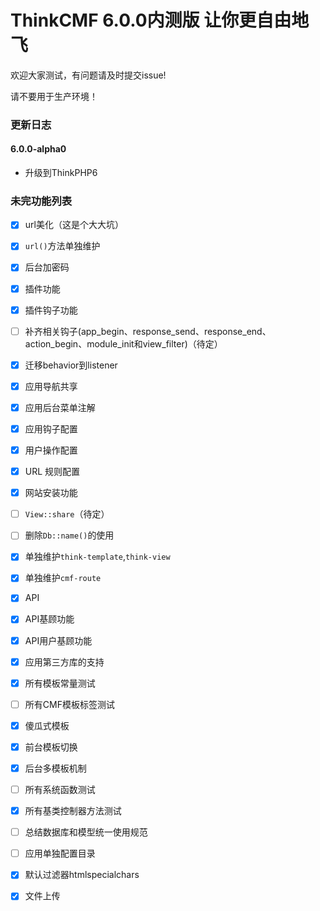 ThinkCMF 6.0.0内测版 让你更自由地飞
===============
欢迎大家测试，有问题请及时提交issue!  

请不要用于生产环境！

### 更新日志
#### 6.0.0-alpha0
* 升级到ThinkPHP6

### 未完功能列表
- [x] url美化（这是个大大坑）
- [x] `url()`方法单独维护
- [x] 后台加密码
- [x] 插件功能
- [x] 插件钩子功能
- [ ] 补齐相关钩子(app_begin、response_send、response_end、action_begin、module_init和view_filter)（待定）
- [x] 迁移behavior到listener
- [x] 应用导航共享
- [x] 应用后台菜单注解
- [x] 应用钩子配置
- [x] 用户操作配置
- [x] URL 规则配置
- [x] 网站安装功能
- [ ] `View::share`（待定）
- [ ] 删除`Db::name()`的使用
- [x] 单独维护`think-template`,`think-view`
- [x] 单独维护`cmf-route`
- [x] API
- [x] API基顾功能
- [x] API用户基顾功能
- [x] 应用第三方库的支持
- [x] 所有模板常量测试
- [ ] 所有CMF模板标签测试
- [x] 傻瓜式模板
- [x] 前台模板切换
- [x] 后台多模板机制
- [ ] 所有系统函数测试
- [x] 所有基类控制器方法测试
- [ ] 总结数据库和模型统一使用规范
- [ ] 应用单独配置目录
- [x] 默认过滤器htmlspecialchars
- [x] 文件上传











